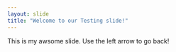 ```yaml
---
layout: slide
title: "Welcome to our Testing slide!"
---
```

This is my awsome slide.
Use the left arrow to go back!